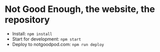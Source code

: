 # Not Good Enough, the website, the repository

- Install: `npm install`
- Start for development: `npm start`
- Deploy to notgoodpod.com: `npm run deploy`